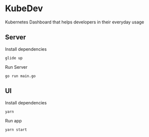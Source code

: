 # KubeDev

Kubernetes Dashboard that helps developers in their everyday usage

## Server

Install dependencies

```
glide up
```

Run Server

```
go run main.go
```

## UI

Install dependencies

```
yarn
```

Run app

```
yarn start
```
